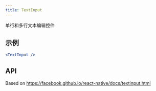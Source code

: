 ```yaml
---
title: TextInput
---
```

单行和多行文本编辑控件

## 示例

```jsx
<TextInput />
```

## API

Based on https://facebook.github.io/react-native/docs/textinput.html
